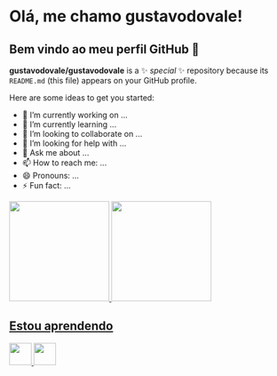 # Olá, me chamo gustavodovale!
## Bem vindo ao meu perfil GitHub 👋


**gustavodovale/gustavodovale** is a ✨ _special_ ✨ repository because its `README.md` (this file) appears on your GitHub profile.

Here are some ideas to get you started:

- 🔭 I’m currently working on ...
- 🌱 I’m currently learning ...
- 👯 I’m looking to collaborate on ...
- 🤔 I’m looking for help with ...
- 💬 Ask me about ...
- 📫 How to reach me: ...
- 😄 Pronouns: ...
- ⚡ Fun fact: ...
<div>
<a href="https://github.com/gustavodovale">
<img loading="lazy" height="180em" src="https://github-readme-stats.vercel.app/api/top-langs/?username=gustavodovale&layout=compact&langs_count=7&theme=dracula"/>
<img loading="lazy" height="180em" src="https://github-readme-stats.vercel.app/api?username=gustavodovale&show_icons=true&theme=dracula&include_all_commits=true&count_private=true"/>
</div>

## Estou aprendendo

<img loading="lazy" src="https://cdn.jsdelivr.net/gh/devicons/devicon/icons/java/java-original.svg" width="40" height="40"/> <img loading="lazy" src="https://cdn.jsdelivr.net/gh/devicons/devicon/icons/linux/linux-original.svg" width="40" height="40"/>
